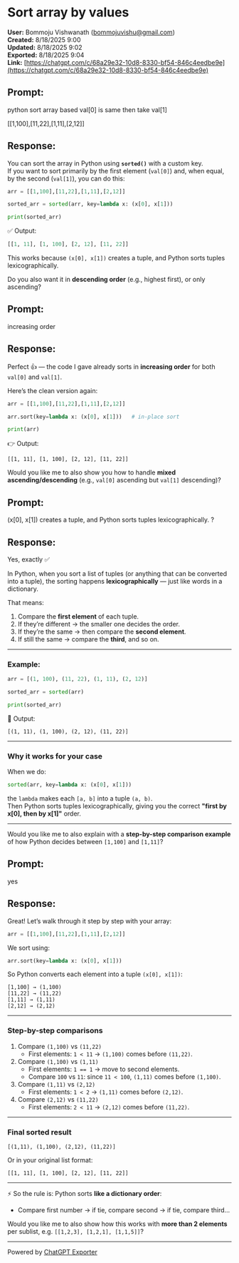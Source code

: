 # Sort array by values

**User:** Bommoju Vishwanath (bommojuvishu@gmail.com)  
**Created:** 8/18/2025 9:00  
**Updated:** 8/18/2025 9:02  
**Exported:** 8/18/2025 9:04  
**Link:** [https://chatgpt.com/c/68a29e32-10d8-8330-bf54-846c4eedbe9e](https://chatgpt.com/c/68a29e32-10d8-8330-bf54-846c4eedbe9e)  

## Prompt:
python sort array  based val[0] is same then take val[1]
  
[[1,100],[11,22],[1,11],[2,12]]

## Response:
You can sort the array in Python using **`sorted()`** with a custom key.  
If you want to sort primarily by the first element (`val[0]`) and, when equal, by the second (`val[1]`), you can do this:

```python
arr = [[1,100],[11,22],[1,11],[2,12]]

sorted_arr = sorted(arr, key=lambda x: (x[0], x[1]))

print(sorted_arr)
```

✅ Output:

```python
[[1, 11], [1, 100], [2, 12], [11, 22]]
```

This works because `(x[0], x[1])` creates a tuple, and Python sorts tuples lexicographically.

Do you also want it in **descending order** (e.g., highest first), or only ascending?

## Prompt:
increasing order

## Response:
Perfect 👍 — the code I gave already sorts in **increasing order** for both `val[0]` and `val[1]`.

Here’s the clean version again:

```python
arr = [[1,100],[11,22],[1,11],[2,12]]

arr.sort(key=lambda x: (x[0], x[1]))   # in-place sort

print(arr)
```

👉 Output:

```
[[1, 11], [1, 100], [2, 12], [11, 22]]
```

Would you like me to also show you how to handle **mixed ascending/descending** (e.g., `val[0]` ascending but `val[1]` descending)?

## Prompt:
(x[0], x[1]) creates a tuple, and Python sorts tuples lexicographically. ?

## Response:
Yes, exactly ✅

In Python, when you sort a list of tuples (or anything that can be converted into a tuple), the sorting happens **lexicographically** — just like words in a dictionary.

That means:

1.  Compare the **first element** of each tuple.
2.  If they’re different → the smaller one decides the order.
3.  If they’re the same → then compare the **second element**.
4.  If still the same → compare the **third**, and so on.

* * *

### Example:

```python
arr = [(1, 100), (11, 22), (1, 11), (2, 12)]

sorted_arr = sorted(arr)

print(sorted_arr)
```

🔹 Output:

```
[(1, 11), (1, 100), (2, 12), (11, 22)]
```

* * *

### Why it works for your case

When we do:

```python
sorted(arr, key=lambda x: (x[0], x[1]))
```

the `lambda` makes each `[a, b]` into a tuple `(a, b)`.  
Then Python sorts tuples lexicographically, giving you the correct **"first by x\[0\], then by x\[1\]"** order.

* * *

Would you like me to also explain with a **step-by-step comparison example** of how Python decides between `[1,100]` and `[1,11]`?

## Prompt:
yes

## Response:
Great! Let’s walk through it step by step with your array:

```python
arr = [[1,100],[11,22],[1,11],[2,12]]
```

We sort using:

```python
arr.sort(key=lambda x: (x[0], x[1]))
```

So Python converts each element into a tuple `(x[0], x[1])`:

```
[1,100] → (1,100)  
[11,22] → (11,22)  
[1,11] → (1,11)  
[2,12] → (2,12)  
```

* * *

### Step-by-step comparisons

1.  Compare `(1,100)` vs `(11,22)`
    *   First elements: `1 < 11` → `(1,100)` comes before `(11,22)`.
2.  Compare `(1,100)` vs `(1,11)`
    *   First elements: `1 == 1` → move to second elements.
    *   Compare `100` vs `11`: since `11 < 100`, `(1,11)` comes before `(1,100)`.
3.  Compare `(1,11)` vs `(2,12)`
    *   First elements: `1 < 2` → `(1,11)` comes before `(2,12)`.
4.  Compare `(2,12)` vs `(11,22)`
    *   First elements: `2 < 11` → `(2,12)` comes before `(11,22)`.

* * *

### Final sorted result

```
[(1,11), (1,100), (2,12), (11,22)]
```

Or in your original list format:

```
[[1, 11], [1, 100], [2, 12], [11, 22]]
```

* * *

⚡ So the rule is: Python sorts **like a dictionary order**:

*   Compare first number → if tie, compare second → if tie, compare third…

Would you like me to also show how this works with **more than 2 elements** per sublist, e.g. `[[1,2,3], [1,2,1], [1,1,5]]`?



---
Powered by [ChatGPT Exporter](https://www.chatgptexporter.com)